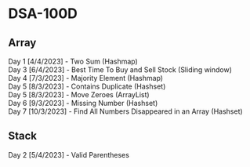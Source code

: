 # DSA-100D

## Array
Day 1 [4/4/2023] - Two Sum (Hashmap)<br>
Day 3 [6/4/2023] - Best Time To Buy and Sell Stock (Sliding window)<br>
Day 4 [7/3/2023] - Majority Element (Hashmap)<br>
Day 5 [8/3/2023] - Contains Duplicate (Hashset)<br>
Day 5 [8/3/2023] - Move Zeroes (ArrayList)<br>
Day 6 [9/3/2023] - Missing Number (Hashset)<br>
Day 7 [10/3/2023] - Find All Numbers Disappeared in an Array (Hashset)<br>

## Stack
Day 2 [5/4/2023] - Valid Parentheses<br>
